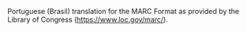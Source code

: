Portuguese (Brasil) translation for the MARC Format as provided by the Library of Congress (https://www.loc.gov/marc/).
